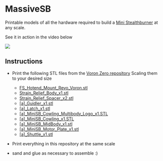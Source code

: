 # MassiveSB

Printable models of all the hardware required to build a [Mini Stealthburner](https://vorondesign.com/voron0.2) at any scale.

See it in action in the video below

<div align="left">
      <a href="https://www.youtube.com/watch?v=NLfjnJAi_8A">
         <img src="https://img.youtube.com/vi/NLfjnJAi_8A/0.jpg" >
      </a>
</div>

## Instructions

- Print the following STL files from the [Voron Zero repository](https://github.com/VoronDesign/Voron-0/) Scaling them to your desired size

  - [FS_Hotend_Mount_Revo_Voron.stl](https://github.com/VoronDesign/Voron-0/blob/Voron0.2/STLs/Toolheads/Hotend_Mounts/Fan_Saver/FS_Hotend_Mount_Revo_Voron.stl)
  - [Strain_Relief_Body_x1.stl](https://github.com/VoronDesign/Voron-0/blob/Voron0.2/STLs/Toolheads/Mini_Stealthburner/Strain_Relief_Body_x1.stl)
  - [Strain_Relief_Spacer_x2.stl](https://github.com/VoronDesign/Voron-0/blob/Voron0.2/STLs/Toolheads/Mini_Stealthburner/Strain_Relief_Spacer_x2.stl)
  - [\[a\]\_Guidler_x1.stl](https://github.com/VoronDesign/Voron-0/blob/Voron0.2/STLs/Toolheads/Mini_Stealthburner/[a]_Guidler_x1.stl)
  - [\[a\]\_Latch_x1.stl](https://github.com/VoronDesign/Voron-0/blob/Voron0.2/STLs/Toolheads/Mini_Stealthburner/[a]_Latch_x1.stl)
  - [\[a\]\_MiniSB_Cowling_Multibody_Logo_x1.STL](https://github.com/VoronDesign/Voron-0/blob/Voron0.2/STLs/Toolheads/Mini_Stealthburner/[a]_MiniSB_Cowling_Multibody_Logo_x1.STL)
  - [\[a\]\_MiniSB_Cowling_x1.STL](https://github.com/VoronDesign/Voron-0/blob/Voron0.2/STLs/Toolheads/Mini_Stealthburner/[a]_MiniSB_Cowling_x1.STL)
  - [\[a\]\_MiniSB_MidBody_x1.stl](https://github.com/VoronDesign/Voron-0/blob/Voron0.2/STLs/Toolheads/Mini_Stealthburner/[a]_MiniSB_MidBody_x1.stl)
  - [\[a\]\_MiniSB_Motor_Plate_x1.stl](https://github.com/VoronDesign/Voron-0/blob/Voron0.2/STLs/Toolheads/Mini_Stealthburner/[a]_MiniSB_Motor_Plate_x1.stl)
  - [\[a\]\_Shuttle_x1.stl](https://github.com/VoronDesign/Voron-0/blob/Voron0.2/STLs/Toolheads/Mini_Stealthburner/[a]_Shuttle_x1.stl)

- Print everything in this repository at the same scale
- sand and glue as necessary to assemble :)
